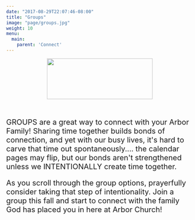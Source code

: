 ```yaml
---
date: "2017-08-29T22:07:46-08:00"
title: "Groups"
image: "page/groups.jpg"
weight: 10
menu:
  main:
    parent: 'Connect'
---
```


<div class="col-md-8 col-md-offset-2">

<div style="text-align: center; margin-bottom: 50px;">
  <a href="https://arborchurch.churchcenter.com/groups" target="_blank">
    <img src="/img/groups-button.png" width="285" height="110" />
  </a>
</div>

<div style="font-size: 20px;">

<p>GROUPS are a great way to connect with your Arbor Family! Sharing time together builds bonds of connection, and yet with our busy lives, it's hard to carve that time out spontaneously.... the calendar pages may flip, but our bonds aren't strengthened unless we INTENTIONALLY create time together. </p>
 
<p>As you scroll through the group options, prayerfully consider taking that step of intentionality. Join a group this fall and start to connect with the family God has placed you in here at Arbor Church! </p>
 

</div>
</div>
